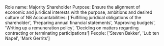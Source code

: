 Role name: Majority Shareholder 
Purpose: Ensure the alignment of economic and juridical interests with the purpose, ambitions and desired culture of NB 
Accountabilities: ['Fulfilling juridical obligations of the shareholder', 'Preparing annual financial statements', 'Approving budgets', 'Writing up a remuneration policy', 'Deciding on matters regarding contracting or terminating participations'] 
People: ['Steven Bakker', 'Lub ten Napel', 'Mark Gerrits']